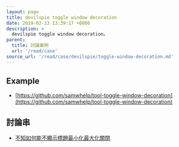 ```yaml
---
layout: page
title: devilspie toggle window decoration
date: 2019-02-23 13:39:17 +0800
description: >
  devilspie toggle window decoration。
parent:
  title: 討論案例
  url: '/read/case'
source_url: '/read/case/devilspie/toggle-window-decoration.md'
---
```





## Example

* [https://github.com/samwhelp/tool-toggle-window-decoration](https://github.com/samwhelp/tool-toggle-window-decoration)


## 討論串

* [不知如何能不顯示標題最小化最大化關閉](https://www.ubuntu-tw.org/modules/newbb/viewtopic.php?post_id=361020#forumpost361020)
